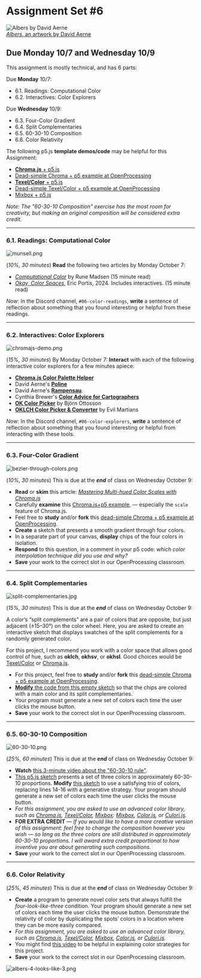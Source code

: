 # Assignment Set #6

![Albers by David Aerne](images/albers_by_elastiq.png)<br />[*Albers*, an artwork by David Aerne](https://albers.elastiq.ch/)


## Due Monday 10/7 and Wednesday 10/9

This assignment is mostly technical, and has 6 parts:

Due **Monday** 10/7:

* 6.1. Readings: Computational Color
* 6.2. Interactives: Color Explorers

Due **Wednesday** 10/9:

* 6.3. Four-Color Gradient
* 6.4. Split Complementaries
* 6.5. 60-30-10 Composition
* 6.6. Color Relativity

The following p5.js **template demos/code** may be helpful for this Assignment: 

* [**Chroma.js** + p5.js](https://editor.p5js.org/golan/sketches/2pkxnwYxF)
* [Dead-simple Chroma + p5 example at OpenProcessing](https://openprocessing.org/sketch/2384439)
* [**Texel/Color** + p5.js](https://editor.p5js.org/golan/sketches/Ya1xm67i6)
* [Dead-simple Texel/Color + p5 example at OpenProcessing](https://openprocessing.org/sketch/2384613)
* [Mixbox + p5.js](https://editor.p5js.org/golan/sketches/FPtOVXlpV)

*Note: The "60-30-10 Composition" exercise has the most room for creativity, but making an original composition will be considered extra credit.* 

---

### 6.1. Readings: Computational Color

![munsell.png](images/munsell.png)

(*10%, 30 minutes*) **Read** the following two articles by Monday October 7: 

* [*Computational Color*](http://printingcode.runemadsen.com/lecture-color/) by Rune Madsen (15 minute read)
* [*Okay, Color Spaces*](https://ericportis.com/posts/2024/okay-color-spaces/), Eric Portis, 2024. Includes interactives. (15 minute read)

*Now*: In the Discord channel, `#06-color-readings`, **write** a sentence of reflection about something that you found interesting or helpful from these readings. 

---

### 6.2. Interactives: Color Explorers

![chromajs-demo.png](images/chromajs-demo.png)

(*15%, 30 minutes*) By Monday October 7: **Interact** with each of the following interactive color explorers for a few minutes apiece: 

* [**Chroma.js Color Palette Helper**](https://gka.github.io/palettes/#/9|s|00429d,96ffea,ffffe0|ffffe0,ff005e,93003a|1|1)
* David Aerne's [**Poline**](https://meodai.github.io/poline/)
* David Aerne's [**Rampensau**](https://meodai.github.io/rampensau/).
* Cynthia Brewer's [**Color Advice for Cartographers**](https://colorbrewer2.org/#type=sequential&scheme=BuPu&n=3)
* [**OK Color Picker**](https://bottosson.github.io/misc/colorpicker/) by Björn Ottosson
* [**OKLCH Color Picker & Converter**](https://oklch.com/#77.33,0.141,123.88,100) by Evil Martians

*Now*: In the Discord channel, `#06-color-explorers`, **write** a sentence of reflection about something that you found interesting or helpful from interacting with these tools. 

---

### 6.3. Four-Color Gradient

![bezier-through-colors.png](images/bezier-through-colors.png)

(*10%, 30 minutes*) This is due at the ***end*** of class on Wednesday October 9: 

* **Read** or **skim** this article: [*Mastering Multi-hued Color Scales with Chroma.js*](https://www.vis4.net/blog/mastering-multi-hued-color-scales/)
* Carefully **examine** this [Chroma.js+p5 example](https://editor.p5js.org/golan/sketches/2pkxnwYxF), — especially the `scale` feature of Chroma.js.
* Feel free to **study** and/or **fork** this [dead-simple Chroma + p5 example at OpenProcessing](https://openprocessing.org/sketch/2384439).
* **Create** a sketch that presents a smooth gradient through four colors. 
* In a separate part of your canvas, **display** chips of the four colors in isolation. 
* **Respond** to this question, in a comment in your p5 code: *which color interpolation technique did you use and why?*
* **Save** your work to the correct slot in our OpenProcessing classroom.

---

### 6.4. Split Complementaries

![split-complementaries.jpg](images/split-complementaries.jpg)

(*15%, 30 minutes*) This is due at the ***end*** of class on Wednesday October 9: 

A color’s “split complements” are a pair of colors that are opposite, but just adjacent (±15–30°) on the color wheel. Here, you are asked to create an interactive sketch that displays swatches of the split complements for a randomly generated color.

For this project, I recommend you work with a color space that allows good control of hue, such as **oklch**, **okhsv**, or **okhsl**. Good choices would be [Texel/Color](https://editor.p5js.org/golan/sketches/Ya1xm67i6) or [Chroma.js](https://editor.p5js.org/golan/sketches/2pkxnwYxF). 

* For this project, feel free to **study** and/or **fork** this [dead-simple Chroma + p5 example at OpenProcessing](https://openprocessing.org/sketch/2384439).
* [**Modify** the code from this empty sketch](https://editor.p5js.org/golan/sketches/VtdpsUYLU) so that the chips are colored with a main color and its split complementaries. 
* Your program must generate a new set of colors each time the user clicks the mouse button. 
* **Save** your work to the correct slot in our OpenProcessing classroom.

---

### 6.5. 60-30-10 Composition

![60-30-10.png](images/60-30-10.png)

(*25%, 60 minutes*) This is due at the ***end*** of class on Wednesday October 9: 

* **Watch** [this 3-minute video about the "60-30-10 rule"](https://www.youtube.com/watch?v=rAfjUOkbyr0).
* [This p5.js sketch](https://editor.p5js.org/golan/sketches/U5EgeSwwR) presents a set of three colors in approximately 60-30-10 proportions. **Modify** [this sketch](https://editor.p5js.org/golan/sketches/U5EgeSwwR) to use a satisfying trio of colors, replacing lines 14-16 with a generative strategy. Your program should generate a new set of colors each time the user clicks the mouse button.
* *For this assignment, you are asked to use an advanced color library, such as [Chroma.js](https://editor.p5js.org/golan/sketches/2pkxnwYxF), [Texel/Color](https://editor.p5js.org/golan/sketches/Ya1xm67i6), [Mixbox](https://editor.p5js.org/golan/sketches/FPtOVXlpV): [Mixbox](https://github.com/scrtwpns/mixbox), [Color.js](https://colorjs.io/), or [Culori.js](https://culorijs.org/).*
* **FOR EXTRA CREDIT** — *If you would like to have a more creative version of this assignment: feel free to change the composition however you wish — so long as the three colors are still distributed in approximately 60-30-10 proportions. I will award extra credit proportional to how inventive you are about generating such compositions.*
* **Save** your work to the correct slot in our OpenProcessing classroom.

---

### 6.6. Color Relativity

(*25%, 45 minutes*) This is due at the ***end*** of class on Wednesday October 9: 

* **Create** a program to generate novel color sets that always fulfill the *four-look-like-three* condition. Your program should generate a new set of colors each time the user clicks the mouse button. Demonstrate the relativity of color by duplicating the spots’ colors in a location where they can be more easily compared. 
* *For this assignment, you are asked to use an advanced color library, such as [Chroma.js](https://editor.p5js.org/golan/sketches/2pkxnwYxF), [Texel/Color](https://editor.p5js.org/golan/sketches/Ya1xm67i6), [Mixbox](https://editor.p5js.org/golan/sketches/FPtOVXlpV), [Color.js](https://colorjs.io/), or [Culori.js](https://culorijs.org/).*
* You might find [this video](https://www.youtube.com/watch?v=_Le83fKGKEo) to be helpful in explaining color strategies for this project. 
* **Save** your work to the correct slot in our OpenProcessing classroom.

![albers-4-looks-like-3.png](images/albers-4-looks-like-3.png)